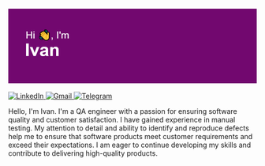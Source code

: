 <img src="https://github.com/ivanpravada/ivanpravada/blob/main/git_logo.png"/></h1>

<div id="badges">
  <a href="https://www.linkedin.com/in/ivan-pravada-b88a42269/">
    <img src="https://img.shields.io/badge/linkedin-%230077B5.svg?style=for-the-badge&logo=linkedin&logoColor=white" alt="LinkedIn"/>
  </a>
  <a href="mailto:vano.provada@gmail.com">
    <img src="https://img.shields.io/badge/Gmail-D14836?style=for-the-badge&logo=gmail&logoColor=white" alt="Gmail"/>
  </a>
  <a href="https://t.me/Ivan_0990">
    <img src="https://img.shields.io/badge/Telegram-2CA5E0?style=for-the-badge&logo=telegram&logoColor=white" alt="Telegram"/>
  </a>
</div>

Hello, I'm Ivan. I'm a QA engineer with a passion for ensuring software quality and customer satisfaction. I have  gained experience in manual testing. My attention to detail and ability to identify and reproduce defects help me to ensure that software products meet customer requirements and exceed their expectations. I am eager to continue developing my skills and contribute to delivering high-quality products.
